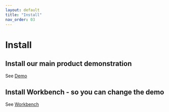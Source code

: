 ```yaml
---
layout: default
title: "Install"
nav_order: 03
---
```



# Install

## Install our main product demonstration  
  
See [Demo](https://genevaers.github.io/Demo/)  
  
## Install Workbench - so you can change the demo  
  
See [Workbench](https://genevaers.github.io/Workbench/)  

   
